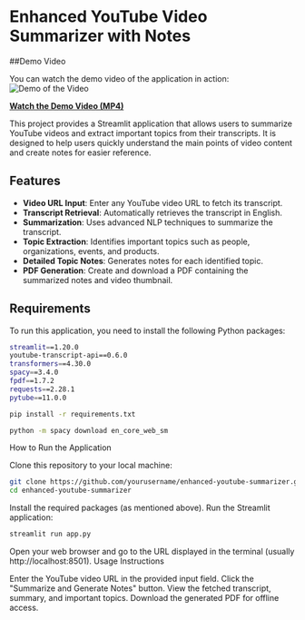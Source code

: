 # Enhanced YouTube Video Summarizer with Notes

##Demo Video

You can watch the demo video of the application in action:
![Demo of the Video](demo.gif)

**[Watch the Demo Video (MP4)](video.mp4)**

This project provides a Streamlit application that allows users to summarize YouTube videos and extract important topics from their transcripts. It is designed to help users quickly understand the main points of video content and create notes for easier reference.

## Features

- **Video URL Input**: Enter any YouTube video URL to fetch its transcript.
- **Transcript Retrieval**: Automatically retrieves the transcript in English.
- **Summarization**: Uses advanced NLP techniques to summarize the transcript.
- **Topic Extraction**: Identifies important topics such as people, organizations, events, and products.
- **Detailed Topic Notes**: Generates notes for each identified topic.
- **PDF Generation**: Create and download a PDF containing the summarized notes and video thumbnail.

## Requirements

To run this application, you need to install the following Python packages:

```bash
streamlit==1.20.0
youtube-transcript-api==0.6.0
transformers==4.30.0
spacy==3.4.0
fpdf==1.7.2
requests==2.28.1
pytube==11.0.0

```
```bash
pip install -r requirements.txt
```
```bash
python -m spacy download en_core_web_sm
```

How to Run the Application

Clone this repository to your local machine:

```bash
git clone https://github.com/yourusername/enhanced-youtube-summarizer.git
cd enhanced-youtube-summarizer
```
Install the required packages (as mentioned above).
Run the Streamlit application:

```bash
streamlit run app.py
```
Open your web browser and go to the URL displayed in the terminal (usually http://localhost:8501).
Usage Instructions

Enter the YouTube video URL in the provided input field.
Click the "Summarize and Generate Notes" button.
View the fetched transcript, summary, and important topics.
Download the generated PDF for offline access.
